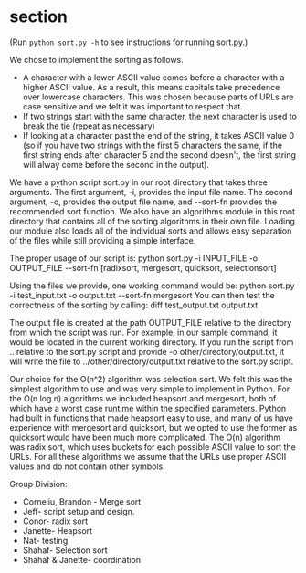 section
=======
(Run `python sort.py -h` to see instructions for running sort.py.)

We chose to implement the sorting as follows.
* A character with a lower ASCII value comes before a character with a higher
  ASCII value. As a result, this means capitals take precedence over lowercase
  characters. This was chosen because parts of URLs are case sensitive and we
  felt it was important to respect that.
* If two strings start with the same character, the next character is used to
  break the tie (repeat as necessary)
* If looking at a character past the end of the string, it takes ASCII value 0
  (so if you have two strings with the first 5 characters the same, if the
  first string ends after character 5 and the second doesn't, the first string
  will alway come before the second in the output).

We have a python script sort.py in our root directory that takes three
arguments. The first argument, -i, provides the input file name. The second
argument, -o, provides the output file name, and --sort-fn provides the
recommended sort function. We also have an algorithms module in this root
directory that contains all of the sorting algorithms in their own file.
Loading our module also loads all of the individual sorts and allows easy
separation of the files while still providing a simple interface.

The proper usage of our script is:
python sort.py -i INPUT_FILE -o OUTPUT_FILE
    --sort-fn [radixsort, mergesort, quicksort, selectionsort]

Using the files we provide, one working command would be:
      python sort.py -i test_input.txt -o output.txt --sort-fn mergesort
You can then test the correctness of the sorting by calling:
      diff test_output.txt output.txt

The output file is created at the path OUTPUT_FILE relative to the directory
from which the script was run. For example, in our sample command, it would be
located in the current working directory. If you run the script from ..
relative to the sort.py script and provide -o other/directory/output.txt, it
will write the file to ../other/directory/output.txt relative to the sort.py
script.

Our choice for the O(n^2) algorithm was selection sort. We felt this was the
simplest algorithm to use and was very simple to implement in Python. For the
O(n log n) algorithms we included heapsort and mergesort, both of which have a
worst case runtime within the specified parameters. Python had built in
functions that made heapsort easy to use, and many of us have experience with
mergesort and quicksort, but we opted to use the former as quicksort would have
been much more complicated. The O(n) algorithm was radix sort, which uses
buckets for each possible ASCII value to sort the URLs. For all these
algorithms we assume that the URLs use proper ASCII values and do not contain
other symbols.


Group Division:
 * Corneliu, Brandon - Merge sort
 * Jeff- script setup and design.
 * Conor- radix sort 
 * Janette-  Heapsort
 * Nat- testing 
 * Shahaf- Selection sort
 * Shahaf & Janette- coordination   
